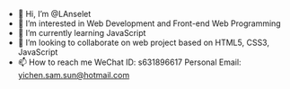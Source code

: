 - 👋 Hi, I’m @LAnselet
- 👀 I’m interested in Web Development and Front-end Web Programming
- 🌱 I’m currently learning JavaScript
- 💞️ I’m looking to collaborate on web project based on HTML5, CSS3, JavaScript
- 📫 How to reach me WeChat ID: s631896617 Personal Email: yichen.sam.sun@hotmail.com

<!---
LAnselet/LAnselet is a ✨ special ✨ repository because its `README.md` (this file) appears on your GitHub profile.
You can click the Preview link to take a look at your changes.
--->
